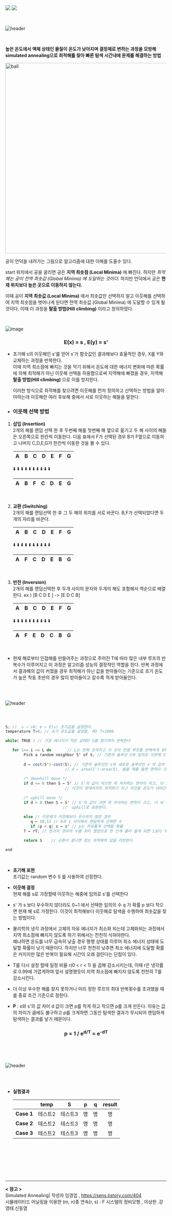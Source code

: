 <img src="https://img.shields.io/badge/Hyunnna-01FF95?style=flat-square&logo=Github&logoColor=white"/>  <img src="https://img.shields.io/badge/Java-EF2D5E?style=flat-square&logo=Java&logoColor=white"/>

<br />

![header](https://capsule-render.vercel.app/api?type=cylinder&color=auto&height=100&section=header&text=[Alogrithm]%20모의담금질%20알고리즘&fontSize=40&fontColor=ffffff)

<br />

**높은 온도에서 액체 상태인 물질이 온도가 낮아지며 결정체로 변하는 과정을 모방해 simulated annealing으로 최적해를 찾아 빠른 탐색 시간내에 문제를 해결하는 방법**

<img width="594" alt="ball" src="https://user-images.githubusercontent.com/62924325/173975942-bc44a2d5-4e9d-4b37-b3ea-2539f20ebb42.png">

<br />    

   공이 언덕을 내려가는 그림으로 알고리즘에 대한 이해를 도울수 있다.

   start 위치에서 공을 굴리면 공은 **지역 최솟점 (Local Minima)** 에 빠진다. 하지만 *최적해는 공이 전역 최솟값 (Global Minima) 에 도달하는 것이다.* 하지만 언덕에서 공은 **현재 위치보다 높은 곳으로 이동하지 않는다.**


   이때 공이 **지역 최솟값 (Local Minima)** 에서 최솟값만 선택하지 말고 이웃해를 선택하여 지역 최솟점을 벗어나게 된다면 전역 최솟값 (Global Minima) 에 도달할 수 있게 될 것이다. 이때 이 과정을 **탈출 방법(Hill climbing)** 이라고 정의하였다.
<br />

<br />


![image](https://user-images.githubusercontent.com/62924325/173999368-f4fd3c11-0890-4e05-880a-437a77a25240.png)



### <div align=center> **E(x) = s** , **E(y) = s'** <br />

* 초기해 s의 이웃해인 s'를 얻어 s'가 함숫값인 결과해보다 효율적인 경우, X를 Y와 교체하는 과정을 반복한다. <br /> 이때 지역 최소점에 빠지는 것을 막기 위해서 온도에 대한 에너지 변화에 따른 확률에 의해 최적해가 아닌 이웃해 선택을 허용함으로써 지역해에 빠졌을 경우, 지역해 **탈출 방법(Hill climbing)** 으로 이를 방지한다. <br />

   이러한 방식으로 최적해를 찾으려면 이웃해를 먼저 정의하고 선택하는 방법을 알아야하는데 이웃해란 여러 후보해 중에서 서로 이웃하는 해들을 말한다.


* ### **이웃해 선택 방법**

1. **삽입 (Insertion)** <br />
   2개의 해를 랜덤 선택 한 후 두번째 해를 첫번째 해 옆으로 옮기고 두 해 사이의 해들은 오른쪽으로 한칸씩 이동한다. 다음 표에서 F가 선택된 경우 B가 F옆으로 이동하고 나머지 C,D,E,G가 한칸씩 이동한 것을 볼 수 있다.
   
   |A|B|C|D|E|F|G|
   |:----:|:---:|:---:|:---:|:---:|:---:|:---:| 
   
      ⬇️ ⬇️ ⬇️ ⬇️ ⬇️ ⬇️ ⬇️ ⬇️ ⬇️ ⬇️
   
   |A|B|F|C|D|E|G|
   |:----:|:---:|:---:|:---:|:---:|:---:|:---:| 
   
   <br />
   
3. **교환 (Switching)** <br />
   2개의 해를 랜덤선택 한 후 그 두 해의 위치를 서로 바꾼다. B,F가 선택되었다면 두 개의 자리를 바꾼다. 
   
   |A|B|C|D|E|F|G|
   |:----:|:---:|:---:|:---:|:---:|:---:|:---:| 
   
      ⬇️ ⬇️ ⬇️ ⬇️ ⬇️ ⬇️ ⬇️ ⬇️ ⬇️ ⬇️
   
   |A|F|C|D|E|B|G|
   |:----:|:---:|:---:|:---:|:---:|:---:|:---:| 
   
   <br />
   
4. **반전 (Inversion)** <br />
  2개의 해를 랜덤선택한 후 두개 사이의 문자와 두개의 해도 포함해서 역순으로 배열한다.  ex ) [B C D E ] -> [E D C B]
  
   |A|B|C|D|E|F|G|
   |:----:|:---:|:---:|:---:|:---:|:---:|:---:| 
   
      ⬇️ ⬇️ ⬇️ ⬇️ ⬇️ ⬇️ ⬇️ ⬇️ ⬇️ ⬇️
   
   |A|F|E|D|C|B|G|
   |:----:|:---:|:---:|:---:|:---:|:---:|:---:| 
   
   <br />
  
* 현재 해로부터 인접해를 만들어주는 과정으로 주어진 T에 따라 많은 내부 루프의 반복수가 이루어지고 이 과정은 알고리즘 성능의 결정적인 역할을 한다. 반복 과정에서 결과해의 값이 커졌을 경우 최적해가 아닌 값을 받아들이는 기준으로 초기 온도가 높은 작동 초반의 경우 많이 받아들이고 갈수록 적게 받아들인다. 

<br />

<br />

![header](https://capsule-render.vercel.app/api?type=soft&color=auto&height=50&section=header&text=기본동작방식&fontSize=20&fontColor=ffffff)

<br />

~~~Java

S; //  s ← s0; e ← E(s) 초기값을 설정한다.
temperature T>0; // 초기 온도값을 설정함, 예) T=1000

while( TRUE ) // 가장 에너지가 적은 상태인 S를 찾기까지 반복한다

   for 1<= i <= L do       // L는 반복 숫자이고 이 숫자 만큼 루프를 반복하게 된다.
        Pick a random neighbor S' of S; // 기존의 솔루션 S와 임의로 이웃해 S' 를 선택한다.
        
        d ← cost(S')-cost(S); // 기존의 솔루션인 s와 새로운 솔루션인 s'의 값의 차 즉 최적화의 값의 차를 만든다.
                          // d ← area(S')-area(S), 돌을 예를 들면 면적이 크기가 효율성의 차이이다.
                          
        /* downhill move */
        if d <= 0 then S ← S' // S'의 값이 작으면 즉 차지하는 면적이 작고, 더 효율적으로 배치 되었으면,
                          // 이것이 현재까지의 최적화가 되고 이것을 온도가 내려간다. Downhill로 표현한다.
                          
        /* uphill move */
        if d > 0 then S ← S' // S'의 값이 크면 즉 차지하는 면적이 크고, 더 비 효율적으로 배치 되었으면, 이것을 온도가 올라간다.
                         //  uphill로 표현한다.
                         
        else // 이웃해가 이전해보다 우수하지 않은 경우
           q ← (0,1) // 0과 1 사이에서 랜덤하게 선책한 수
           if (p < q) s ← s' // p는 자유롭게 선택할 확률
        T ← rT; // 한가지 경우의 수를 처리 했었므로 한 단계 줄어 들게 되면 1보다 작은 상수 r을 T에 곱해 새로운 T로 다음 반복을 진행한다.

        return S    // 순환이 끝나면 찾는 최적화의 답을 리턴한다.

end

~~~

<br />

* **초기해 표현** <br />
   초기값는 random 변수 S 를 사용하여 선정한다.
   
* **이웃해 결정** <br />
   현재 해를 s로 가정할때 이웃하는 해중에 임의로 s'를 선택한다
   
* s' 가 s 보다 우수하지 않더라도 0~1 에서 선택한 임의의 수 q 가 확률 p 보다 작으면 현재 해 s로 가정한다. 이것이 최적해보다 이웃해로 탐색을 수행하여 최솟값을 찾는 방법이다. 

* 물리학의 냉각 과정에서 고체의 자유 에너지가 최소화 되는데 고체화되는 과정에서 지역 최소점에 빠지지 않도록 하기 위해서는 천천히 식혀야한다. <br /> 
왜냐하면 온도를 너무 급속히 낮출 경우 평행 상태를 이루어 최소 에너지 상태에 도달할 확률이 낮기 때문이다. 하지만 너무 천천히 낮추면 최소 에너지에 도달할 확률은 커지지만 많은 반복이 필요해 시간이 오래 걸린다는 단점이 있다.

* T를 다시 설정 할때 일정 비율 r(0 < r < 1) 을 곱해 감소시키는데, 이때 r은 냉각률로 0.99에 가깝게하여 앞서 설명했듯이 지역 최소점에 빠지지 않도록 천천히 T를 감소시킨다.

* 더 이상 우수한 해를 찾지 못하거나 미리 정한 루프의 최대 반복횟수를 초과했을 때를 종료 조건 기준으로 정한다.

* **P** : s와 s'의 값 차이 d 값이 크면 p를 작게 하고 작으면 p를 크게 만든다. 이유는 값의 차이가 큼에도 불구하고 p를 크게하면 그동안 탐색한 결과가 무시되어 랜덤하게 탐색하는 결과를 낳기 때문이다. <br />

### <div align=center> p = 1 / e<sup>d/T</sup> = e<sup>-dT</sup> </div>

<br />

<br />

<br />

![header](https://capsule-render.vercel.app/api?type=soft&color=auto&height=50&section=header&text=최적화과정분석&fontSize=20&fontColor=ffffff)

<br />

<br />

   * **실험결과** 

      ||temp|S|p|q|result|
      |:--------:|:---:|:---:|:---:|:---:|:---:|
      |**Case 1**|테스트2|테스트3|명|명|명|
      |**Case 2**|테스트2|테스트3|명|명|명|
      |**Case 3**|테스트2|테스트3|명|명|명|

<br />

<br />

<br />

<br />

<br />

<br />

***
 
**< 참고 >** <br />
 Simulated Annealing| 작성자 임경업 , https://sens.tistory.com/404
<br />
시뮬레이티드 어닐링을 이용한 (m, n)중 연속(r, s) : F 시스템의 정비모형 , 이상헌
․강영태․신동열


